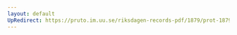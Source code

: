 ```yaml
---
layout: default
UpRedirect: https://pruto.im.uu.se/riksdagen-records-pdf/1879/prot-1879--ak--034/prot-1879--ak--034_034.pdf
---
```


